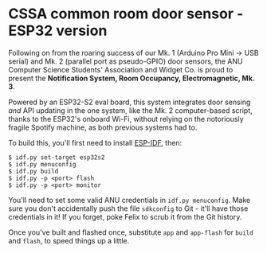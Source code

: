 # CSSA common room door sensor - ESP32 version

Following on from the roaring success of our Mk. 1 (Arduino Pro Mini -> USB
serial) and Mk. 2 (parallel port as pseudo-GPIO) door sensors, the ANU Computer
Science Students' Association and Widget Co. is proud to present the
**Notification System, Room Occupancy, Electromagnetic, Mk. 3**.

Powered by an ESP32-S2 eval board, this system integrates door sensing _and_
API updating in the one system, like the Mk. 2 computer-based script, thanks to
the ESP32's onboard Wi-Fi, without relying on the notoriously fragile Spotify
machine, as both previous systems had to.

To build this, you'll first need to install [ESP-IDF][1], then:

```console
$ idf.py set-target esp32s2
$ idf.py menuconfig
$ idf.py build
$ idf.py -p <port> flash
$ idf.py -p <port> monitor
```

You'll need to set some valid ANU credentials in `idf.py menuconfig`. Make sure
you don't accidentally push the file `sdkconfig` to Git - it'll have those
credentials in it! If you forget, poke Felix to scrub it from the Git history.

Once you've built and flashed once, substitute `app` and `app-flash` for
`build` and `flash`, to speed things up a little.

[1]: https://github.com/espressif/esp-idf
